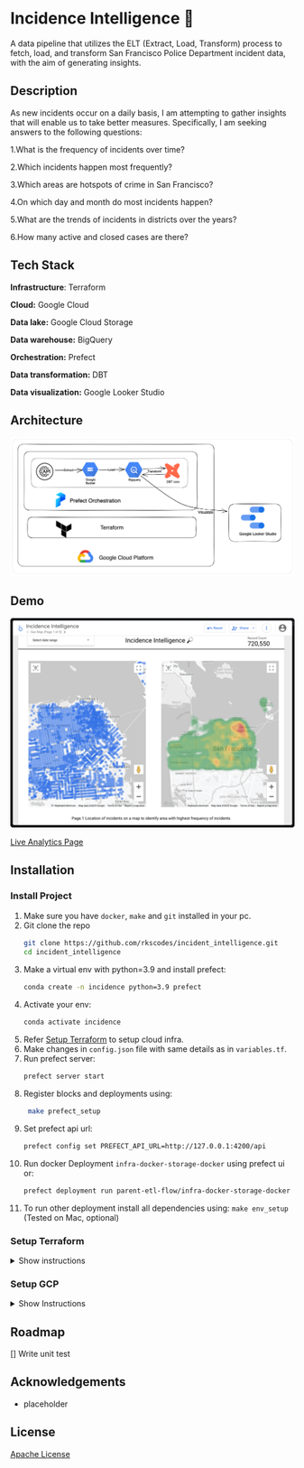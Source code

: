 # Incidence Intelligence 🔎

A data pipeline that utilizes the ELT (Extract, Load, Transform) process to fetch, load, and transform San Francisco Police Department incident data, with the aim of generating insights.

## Description
As new incidents occur on a daily basis, I am attempting to gather insights that will enable us to take better measures. Specifically, I am seeking answers to the following questions:

1.What is the frequency of incidents over time?

2.Which incidents happen most frequently?

3.Which areas are hotspots of crime in San Francisco?

4.On which day and month do most incidents happen?

5.What are the trends of incidents in districts over the years?

6.How many active and closed cases are there?


## Tech Stack

**Infrastructure**: Terraform

**Cloud:** Google Cloud

**Data lake:** Google Cloud Storage

**Data warehouse:** BigQuery

**Orchestration:** Prefect

**Data transformation:** DBT

**Data visualization:** Google Looker Studio

## Architecture
<img src='Assets/architecture.png'>

## Demo

<img src='Assets/demo/demo.gif'>

[Live Analytics Page](https://lookerstudio.google.com/reporting/9f6f2063-4f47-458c-bcf0-c15e2e905f92) 



## Installation

### Install Project
1. Make sure you have `docker`, `make` and `git` installed in your pc.
2. Git clone the repo  
   ```bash
   git clone https://github.com/rkscodes/incident_intelligence.git
   cd incident_intelligence
   ```
3. Make a virtual env with python=3.9 and install prefect: 
    ```bash
    conda create -n incidence python=3.9 prefect
    ```
4. Activate your env: 
      ``` bash
      conda activate incidence
      ```
5. Refer  [Setup Terraform](#setup-terraform) to setup cloud infra.
6. Make changes in `config.json` file with same details as in `variables.tf`.
7. Run prefect server: 
   ``` bash
   prefect server start
   ```
8. Register blocks and deployments using:
   ```bash
    make prefect_setup
   ```
9. Set prefect api url:
   ```bash
   prefect config set PREFECT_API_URL=http://127.0.0.1:4200/api
   ```
10. Run  docker Deployment `infra-docker-storage-docker` using prefect ui or:
      ```bash
      prefect deployment run parent-etl-flow/infra-docker-storage-docker
      ```
11. To run other deployment install all dependencies using: `make env_setup` (Tested on Mac, optional)

### Setup Terraform
<details>
   <summary> Show instructions </summary>

1. [Install terraform on your pc](https://developer.hashicorp.com/terraform/tutorials/gcp-get-started/install-cli)
2. Clone this (if not already): 
   ```bash
   git clone https://github.com/rkscodes/incident_intelligence.git
   cd incident_intelligence/terraform
   ```
3. Initialise terraform with : `terraform init`
4. Refer [Setup GCP](#setup-gcp) and follow all steps.
5. Update `project`  var in `variables.tf` with GCP project id.
6. Authenticate the service first:
   ```bash
   export GOOGLE_APPLICATION_CREDENTIALS={{path_to_application_credential}}
   gcloud auth activate-service-account --key-file ${GOOGLE_APPLICATION_CREDENTIALS}
   ```
7. Generate a SSH key using:
   ```bash
   ssh-keygen -t rsa -f ~/.ssh/<name> -C <username> -b 2048
   ```
8. Update `gce_ssh_user, gce_ssh_pub_key_file` variable in `variables.tf` with generated public key username and file path. 
9. Optionally could modify `region, zone, data_lake_bucket` if required
10. Please make sure you have exported:  
      ```bash
      export GOOGLE_APPLICATION_CREDENTIALS={{path_to_application_credential}}
      ```
11. `terraform validate`
12. `terraform plan`
13. `terraform apply`
14. Your infra should be up and running. 
15. One caveat if you decide to use `terraform destroy` VPC network are sometimes not destroyed so destroy `my-network` manually in google cloud ui. 

</details>

### Setup GCP
<details>
   <summary>Show Instructions</summary>

1. [Terraform reference for GCP](https://developer.hashicorp.com/terraform/tutorials/gcp-get-started/google-cloud-platform-build#set-up-gcp)
2. [Create GCP Account](https://console.cloud.google.com/freetrial/)
3. [Setup a GCP Project](https://console.cloud.google.com/projectcreate)
4. [Enable google compute api](https://console.developers.google.com/apis/library/compute.googleapis.com)
5. [Create a service account key](https://console.cloud.google.com/apis/credentials/serviceaccountkey)
</details>

## Roadmap

[] Write unit test


## Acknowledgements

 - placeholder


## License

[Apache License](LICENSE)

